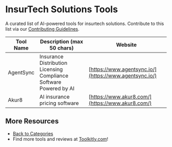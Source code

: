 # InsurTech Solutions Tools

A curated list of AI-powered tools for insurtech solutions. Contribute to this list via our [Contributing Guidelines](../CONTRIBUTING.md).

| Tool Name | Description (max 50 chars) | Website |
|-----------|----------------------------|---------|
| AgentSync | Insurance Distribution Licensing Compliance Software Powered by AI | [https://www.agentsync.io/](https://www.agentsync.io/) |
| Akur8 | AI insurance pricing software | [https://www.akur8.com/](https://www.akur8.com/) |

## More Resources
- [Back to Categories](https://github.com/ToolkitlyAI/awesome-ai-tools/blob/master/README.md)
- Find more tools and reviews at [Toolkitly.com](https://toolkitly.com)!
